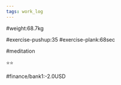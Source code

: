 ```yaml
---
tags: work_log
---
```


#weight:68.7kg

#exercise-pushup:35
#exercise-plank:68sec

#meditation

⭐⭐

#finance/bank1:-2.0USD


